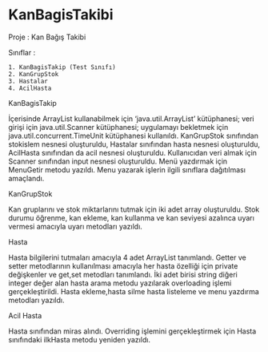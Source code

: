 # KanBagisTakibi

Proje : Kan Bağış Takibi

Sınıflar : 

    1. KanBagisTakip (Test Sınıfı)
    2. KanGrupStok
    3. Hastalar
    4. AcilHasta

KanBagisTakip

İçerisinde ArrayList kullanabilmek için ‘java.util.ArrayList’ kütüphanesi; veri girişi için java.util.Scanner kütüphanesi; uygulamayı bekletmek için java.util.concurrent.TimeUnit kütüphanesi kullanıldı. KanGrupStok sınıfından stokislem nesnesi oluşturuldu, Hastalar sınıfından hasta nesnesi oluşturuldu, AcilHasta sınıfından da acil nesnesi oluşturuldu. Kullanıcıdan veri almak için Scanner sınıfından input nesnesi oluşturuldu. Menü yazdırmak için MenuGetir metodu yazıldı. Menu yazarak işlerin ilgili sınıflara dağıtılması amaçlandı.

KanGrupStok

Kan gruplarını ve stok miktarlarını tutmak için iki adet array oluşturuldu. Stok durumu öğrenme, kan ekleme,  kan kullanma ve kan seviyesi azalınca uyarı vermesi amacıyla uyarı metodları yazıldı.

Hasta

Hasta bilgilerini tutmaları amacıyla 4 adet ArrayList tanımlandı. Getter ve setter metodlarının kullanılması amacıyla her hasta özelliği için private değişkenler ve get,set metodları tanımlandı. İki adet birisi string diğeri integer değer alan hasta arama metodu yazılarak overloading işlemi gerçekleştirildi. Hasta ekleme,hasta silme hasta listeleme ve menu yazdırma metodları yazıldı.

Acil Hasta

Hasta sınıfından miras alındı. Overriding işlemini gerçekleştirmek için Hasta sınıfındaki ilkHasta metodu yeniden yazıldı.
